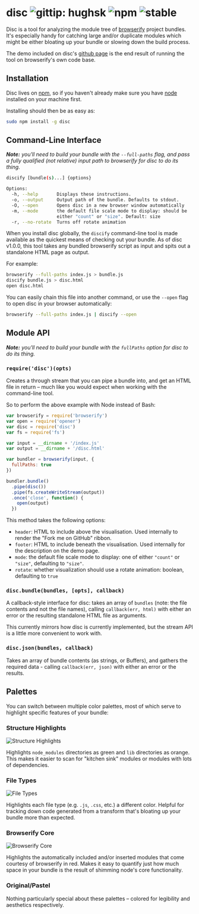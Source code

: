 # disc ![gittip: hughsk](http://img.shields.io/gittip/hughsk.svg) ![npm](http://img.shields.io/npm/dm/disc.svg)  ![stable](http://img.shields.io/badge/stability-stable-green.svg) #

Disc is a tool for analyzing the module tree of
[browserify](http://browserify.org) project bundles. It's especially handy
for catching large and/or duplicate modules which might be either bloating up
your bundle or slowing down the build process.

The demo included on disc's [github page](http://hughsk.github.io/disc)
is the end result of running the tool on browserify's own code base.

## Installation ##

Disc lives on [npm](http://npmjs.org/package/npm), so if you haven't already
make sure you have [node](http://nodejs.org/) installed on your machine first.

Installing should then be as easy as:

``` bash
sudo npm install -g disc
```

## Command-Line Interface ##

***Note:*** *you'll need to build your bundle with the `--full-paths` flag,
and pass a fully qualified (not relative) input path to browserify
for disc to do its thing.*

``` bash
discify [bundle(s)...] {options}

Options:
  -h, --help       Displays these instructions.
  -o, --output     Output path of the bundle. Defaults to stdout.
  -O, --open       Opens disc in a new browser window automatically
  -m, --mode       the default file scale mode to display: should be
                   either "count" or "size". Default: size
  -r, --no-rotate  Turns off rotate animation
```

When you install disc globally, the `discify` command-line tool is made
available as the quickest means of checking out your bundle. As of disc v1.0.0,
this tool takes any bundled browserify script as input and spits out a
standalone HTML page as output.

For example:

``` bash
browserify --full-paths index.js > bundle.js
discify bundle.js > disc.html
open disc.html
```

You can easily chain this file into another command, or use the `--open`
flag to open disc in your browser automatically:

``` bash
browserify --full-paths index.js | discify --open
```

## Module API ##

***Note:*** *you'll need to build your bundle with the `fullPaths` option
for disc to do its thing.*

### `require('disc')(opts)` ###

Creates a through stream that you can pipe a bundle into, and get an HTML file
in return – much like you would expect when working with the command-line tool.

So to perform the above example with Node instead of Bash:

``` javascript
var browserify = require('browserify')
var open = require('opener')
var disc = require('disc')
var fs = require('fs')

var input = __dirname + '/index.js'
var output = __dirname + '/disc.html'

var bundler = browserify(input, {
  fullPaths: true
})

bundler.bundle()
  .pipe(disc())
  .pipe(fs.createWriteStream(output))
  .once('close', function() {
    open(output)
  })
```

This method takes the following options:

* `header`: HTML to include above the visualisation. Used internally to render
  the "Fork me on GitHub" ribbon.
* `footer`: HTML to include beneath the visualisation. Used internally for the
  description on the demo page.
* `mode`: the default file scale mode to display: one of either `"count"` or
  `"size"`, defaulting to `"size"`.
* `rotate`: whether visualization should use a rotate animation: boolean,
  defaulting to `true`

### `disc.bundle(bundles, [opts], callback)` ###

A callback-style interface for disc: takes an array of `bundles` (note: the
file contents and not the file names), calling `callback(err, html)` with
either an error or the resulting standalone HTML file as arguments.

This currently mirrors how disc is currently implemented, but the stream API is
a little more convenient to work with.

### `disc.json(bundles, callback)` ###

Takes an array of bundle contents (as strings, or Buffers), and gathers the
required data - calling `callback(err, json)` with either an error or the
results.

## Palettes ##

You can switch between multiple color palettes, most of which serve to highlight
specific features of your bundle:

### Structure Highlights ###

![Structure Highlights](http://i.imgur.com/LO6Gio3.png)

Highlights `node_modules` directories as green and `lib` directories as orange.
This makes it easier to scan for "kitchen sink" modules or modules with lots of
dependencies.

### File Types ###

![File Types](http://i.imgur.com/A8zDrbN.png)

Highlights each file type (e.g. `.js`, `.css`, etc.) a different color. Helpful
for tracking down code generated from a transform that's bloating up your bundle
more than expected.

### Browserify Core ###

![Browserify Core](http://i.imgur.com/AtiKgwR.png)

Highlights the automatically included and/or inserted modules that come courtesy
of browserify in red. Makes it easy to quantify just how much space in your
bundle is the result of shimming node's core functionality.

### Original/Pastel ###

Nothing particularly special about these palettes – colored for legibility and
aesthetics respectively.
